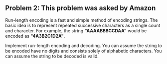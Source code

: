 ## Problem 2: This problem was asked by Amazon

Run-length encoding is a fast and simple method of encoding strings. The basic idea is to represent repeated successive characters as 
a single count and character. For example, the string **"AAAABBBCCDAA"** would be encoded as **"4A3B2C1D2A"**.

Implement run-length encoding and decoding. You can assume the string to be encoded have no digits and consists solely of 
alphabetic characters. You can assume the string to be decoded is valid.
